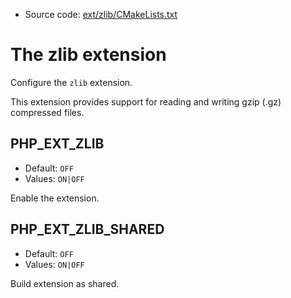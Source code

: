 <!-- This is auto-generated file. -->
* Source code: [ext/zlib/CMakeLists.txt](https://github.com/petk/php-build-system/blob/master/cmake/ext/zlib/CMakeLists.txt)

# The zlib extension

Configure the `zlib` extension.

This extension provides support for reading and writing gzip (.gz) compressed
files.

## PHP_EXT_ZLIB

* Default: `OFF`
* Values: `ON|OFF`

Enable the extension.

## PHP_EXT_ZLIB_SHARED

* Default: `OFF`
* Values: `ON|OFF`

Build extension as shared.
